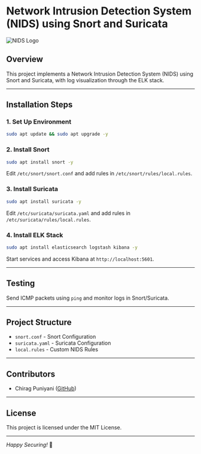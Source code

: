 # Network Intrusion Detection System (NIDS) using Snort and Suricata

![NIDS Logo](https://example.com/nids-logo.png)

## Overview
This project implements a Network Intrusion Detection System (NIDS) using Snort and Suricata, with log visualization through the ELK stack.

---

## **Installation Steps**
### 1. Set Up Environment
```bash
sudo apt update && sudo apt upgrade -y
```

### 2. Install Snort
```bash
sudo apt install snort -y
```
Edit `/etc/snort/snort.conf` and add rules in `/etc/snort/rules/local.rules`.

### 3. Install Suricata
```bash
sudo apt install suricata -y
```
Edit `/etc/suricata/suricata.yaml` and add rules in `/etc/suricata/rules/local.rules`.

### 4. Install ELK Stack
```bash
sudo apt install elasticsearch logstash kibana -y
```
Start services and access Kibana at `http://localhost:5601`.

---

## **Testing**
Send ICMP packets using `ping` and monitor logs in Snort/Suricata.

---

## **Project Structure**
- `snort.conf` - Snort Configuration
- `suricata.yaml` - Suricata Configuration
- `local.rules` - Custom NIDS Rules

---

## **Contributors**
- Chirag Puniyani ([GitHub](https://github.com/chiragpuniyanii))

---

## **License**
This project is licensed under the MIT License.

---

*Happy Securing!* 🚀

